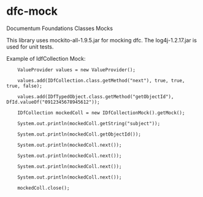 dfc-mock
========

Documentum Foundations Classes Mocks

This library uses mockito-all-1.9.5.jar for mocking dfc.
The log4j-1.2.17.jar is used for unit tests.

Example of IdfCollection Mock:

		ValueProvider values = new ValueProvider();

  		values.add(IDfCollection.class.getMethod("next"), true, true, true, false);
  	
		values.add(IDfTypedObject.class.getMethod("getObjectId"), DfId.valueOf("0912345678945612"));
	
		IDfCollection mockedColl = new IDfCollectionMock().getMock();
		
		System.out.println(mockedColl.getString("subject"));
		
		System.out.println(mockedColl.getObjectId());
		
		System.out.println(mockedColl.next());
		
		System.out.println(mockedColl.next());
		
		System.out.println(mockedColl.next());
		
		System.out.println(mockedColl.next());
		
		mockedColl.close();
		
